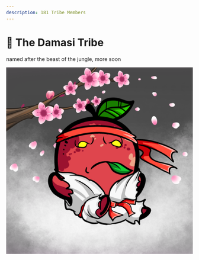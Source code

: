 ```yaml
---
description: 181 Tribe Members
---
```


# 🌸 The Damasi Tribe

named after the beast of the jungle, more soon

![](../../.gitbook/assets/mh4044.png)
